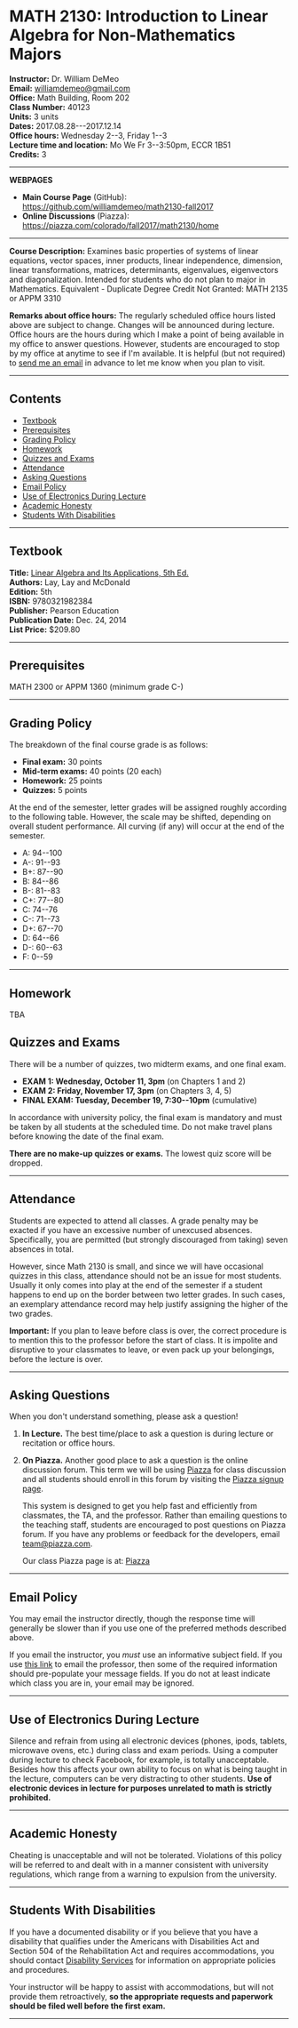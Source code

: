 MATH 2130: Introduction to Linear Algebra for Non-Mathematics Majors
====================================================================

**Instructor:**  Dr. William DeMeo    
**Email:** [williamdemeo@gmail.com](mailto:williamdemeo@gmail.com)   
**Office:** Math Building, Room 202  
**Class Number:** 40123  
**Units:** 3 units  
**Dates:** 2017.08.28---2017.12.14  
**Office hours:** Wednesday 2--3, Friday 1--3  
**Lecture time and location:** Mo We Fr 3--3:50pm, ECCR 1B51  
**Credits:** 3  

-------------------------------------------------------
**WEBPAGES** 
- **Main Course Page** (GitHub):  
  https://github.com/williamdemeo/math2130-fall2017  
- **Online Discussions** (Piazza):   
  https://piazza.com/colorado/fall2017/math2130/home

-------------------------------------------

**Course Description:**  Examines basic properties of systems of linear 
equations, vector spaces, inner products, linear independence, dimension, 
linear transformations, matrices, determinants, eigenvalues, eigenvectors 
and diagonalization. Intended for students who do not plan to major in 
Mathematics. Equivalent - Duplicate Degree Credit Not Granted: MATH 2135 or
APPM 3310

**Remarks about office hours:**
The regularly scheduled office hours listed above are subject to change.
Changes will be announced during lecture. Office hours are the hours during
which I make a point of being available in my office to answer questions.
However, students are encouraged to stop by my office at anytime to see if I'm
available. It is helpful (but not required) to [send me an email](mailto:williamdemeo@gmail.com)
in advance to let me know when you plan to visit.

----------------------------------------------------------------------------

<!-- START doctoc generated TOC please keep comment here to allow auto update -->
<!-- DON'T EDIT THIS SECTION, INSTEAD RE-RUN doctoc TO UPDATE -->
## Contents
- [Textbook](#textbook)
- [Prerequisites](#prerequisites)
- [Grading Policy](#grading-policy)
- [Homework](#homework)
- [Quizzes and Exams](#quizzes-and-exams)
- [Attendance](#attendance)
- [Asking Questions](#asking-questions)
- [Email Policy](#email-policy)
- [Use of Electronics During Lecture](#use-of-electronics-during-lecture)
- [Academic Honesty](#academic-honesty)
- [Students With Disabilities](#students-with-disabilities)

<!-- END doctoc generated TOC please keep comment here to allow auto update -->

----------------------------------------------------------------------------------

Textbook
--------
**Title:** [Linear Algebra and Its Applications, 5th Ed.](https://www.barnesandnoble.com/w/linear-algebra-and-its-applications-david-c-lay/1123850070?ean=9780321982384)  
**Authors:** Lay, Lay and McDonald  
**Edition:** 5th   
**ISBN:** 9780321982384    
**Publisher:** Pearson Education  
**Publication Date:** Dec. 24, 2014  
**List Price:** $209.80  

-----------------------------------------------------------

Prerequisites
-------------
MATH 2300 or APPM 1360 (minimum grade C-)

--------------------------------------------------------

Grading Policy
--------------
The breakdown of the final course grade is as follows:  

+ **Final exam:** 30 points    
+ **Mid-term exams:** 40 points (20 each)    
+ **Homework:** 25 points  
+ **Quizzes:** 5 points

At the end of the semester, letter grades will be assigned roughly according to
the following table. However, the scale may be shifted, depending on overall 
student performance.  All curving (if any) will occur at the end of the semester.  

+ A: 94--100  
+ A-: 91--93  
+ B+: 87--90   
+ B: 84--86   
+ B-: 81--83   
+ C+: 77--80  
+ C: 74--76   
+ C-: 71--73   
+ D+: 67--70   
+ D: 64--66   
+ D-: 60--63   
+ F:  0--59    

----------------------------------------------------------

Homework
--------
TBA

Quizzes and Exams
-----------------
There will be a number of quizzes, two midterm exams, and one final exam.

+ **EXAM 1: Wednesday, October 11, 3pm** (on Chapters 1 and 2)
+ **EXAM 2: Friday, November 17, 3pm** (on Chapters 3, 4, 5)
+ **FINAL EXAM: Tuesday, December 19, 7:30--10pm** (cumulative)

In accordance with university policy, the final exam is mandatory and must be
taken by all students at the scheduled time. Do not make travel plans before
knowing the date of the final exam.

**There are no make-up quizzes or exams.** The lowest quiz score will be dropped.

----------------------------------------------------------

Attendance
----------
Students are expected to attend all classes.
A grade penalty may be exacted if you have an excessive number of unexcused absences.
Specifically, you are permitted (but strongly discouraged from taking) seven
absences in total. 

However, since Math 2130 is small, and since we will have occasional quizzes in this class, 
attendance should not be an issue for most students.
Usually it only comes into play at the end of the semester if a student happens
to end up on the border between two letter grades.  In such cases, an exemplary 
attendance record may help justify assigning the higher of the two grades.

**Important:** If you plan to leave before class is over, the correct procedure 
is to mention this to the professor before the start of class. It is impolite 
and disruptive to your classmates to leave, or even pack up your belongings, 
before the lecture is over.

--------------------------------------------------

Asking Questions
----------------

When you don't understand something, please ask a question!

1. **In Lecture.** The best time/place to ask a question is during lecture or recitation or office hours.

2. **On Piazza.** Another good place to ask a question is the online discussion
   forum.
   This term we will be using [Piazza][] for class discussion and all students
   should enroll in this forum by visiting the [Piazza signup page][].

   This system is designed to get you help fast and efficiently from
   classmates, the TA, and the professor. Rather than emailing questions to the
   teaching staff, students are encouraged to post questions on Piazza forum.
   If you have any problems or feedback for the developers, email
   [team@piazza.com](mailto:team@piazza.com). 

   Our class Piazza page is at: [Piazza][]

-----------------------------------------------------

Email Policy
------------
You may email the instructor directly, though the response
time will generally be slower than if you use one of the preferred methods
described above.

If you email the instructor, you *must* use an informative subject field.
If you use <a href="mailto:williamdemeo@gmail.com?subject=MATH 2130:
(fill in subject here)&amp;body=Dear Dr. DeMeo, (your message) Sincerely, (your full name)">this link</a>  to email the professor, then some of the required information should pre-populate your message fields.  If you do not at least indicate which class you are in, your email may be ignored.

----------------------------------------

Use of Electronics During Lecture
---------------------------------
Silence and refrain from using all electronic devices (phones, ipods,
tablets, microwave ovens, etc.) during class and exam periods.
Using a computer during lecture to check Facebook, for example, is totally
unacceptable. Besides how this affects your own ability to focus on what is
being taught in the lecture, computers can be very distracting to other
students. **Use of electronic devices in lecture for purposes unrelated 
to math is strictly prohibited.**

----------------------------------------------

Academic Honesty
----------------
Cheating is unacceptable and will not be tolerated. Violations of this policy
will be referred to and dealt with in a manner consistent with university regulations, which range from a warning to expulsion from the university.


----------------------------------------------------------

Students With Disabilities
--------------------------
If you have a documented disability
or if you believe that you have a disability that qualifies under the
Americans with Disabilities Act and Section 504 of the Rehabilitation
Act and requires accommodations, you should contact [Disability Services](http://www.colorado.edu/disabilityservices/)
for information on appropriate policies and procedures.

Your instructor will be happy to assist with accommodations, but will not
provide them retroactively, **so the appropriate requests and paperwork 
should be filed well before the first exam.**

------------------------------------------------------------

[Piazza signup page]: https://piazza.com/colorado/fall2017/math2130
[Piazza]: https://piazza.com/colorado/fall2017/math2130/home
